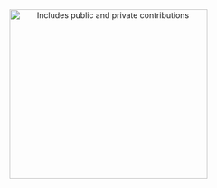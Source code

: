 

<!--
**datrix83864/datrix83864** is a ✨ _special_ ✨ repository because its `README.md` (this file) appears on your GitHub profile.

Here are some ideas to get you started:

- 🔭 I’m currently working on ...
- 🌱 I’m currently learning ...
- 👯 I’m looking to collaborate on ...
- 🤔 I’m looking for help with ...
- 💬 Ask me about ...
- 📫 How to reach me: ...
- 😄 Pronouns: ...
- ⚡ Fun fact: ...
-->
<div align="center" style="height:300px">
    <a href="https://vaunt.dev">
        <img src="https://api.vaunt.dev/v1/github/entities/datrix83864/contributions?format=svg&private=true" width="350" title="Includes public and private contributions" height="300"/>
    </a>
</div>
